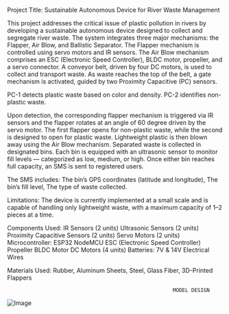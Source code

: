 Project Title: Sustainable Autonomous Device for River Waste Management

This project addresses the critical issue of plastic pollution in rivers by developing a sustainable autonomous device designed to collect and segregate river waste. The system integrates three major mechanisms: the Flapper, Air Blow, and Ballistic Separator. The Flapper mechanism is controlled using servo motors and IR sensors. The Air Blow mechanism comprises an ESC (Electronic Speed Controller), BLDC motor, propeller, and a servo connector. A conveyor belt, driven by four DC motors, is used to collect and transport waste. As waste reaches the top of the belt, a gate mechanism is activated, guided by two Proximity Capacitive (PC) sensors.

PC-1 detects plastic waste based on color and density.
PC-2 identifies non-plastic waste.

Upon detection, the corresponding flapper mechanism is triggered via IR sensors and the flapper rotates at an angle of 60 degree driven by the servo motor. The first flapper opens for non-plastic waste, while the second is designed to open for plastic waste. Lightweight plastic is then blown away using the Air Blow mechanism. Separated waste is collected in designated bins. Each bin is equipped with an ultrasonic sensor to monitor fill levels — categorized as low, medium, or high. Once either bin reaches full capacity, an SMS is sent to registered users. 

The SMS includes:
The bin’s GPS coordinates (latitude and longitude),
The bin’s fill level,
The type of waste collected.

Limitations:
The device is currently implemented at a small scale and is capable of handling only lightweight waste, with a maximum capacity of 1–2 pieces at a time.

Components Used:
IR Sensors (2 units)
Ultrasonic Sensors (2 units)
Proximity Capacitive Sensors (2 units)
Servo Motors (2 units)
Microcontroller: ESP32 NodeMCU
ESC (Electronic Speed Controller)
Propeller
BLDC Motor
DC Motors (4 units)
Batteries: 7V & 14V
Electrical Wires

Materials Used:
Rubber, Aluminum Sheets, Steel, Glass Fiber, 3D-Printed Flappers


                                                          MODEL DESIGN
![Image](https://github.com/user-attachments/assets/b601e140-f7b8-4dcf-a4d0-dcb4f81867d1)
